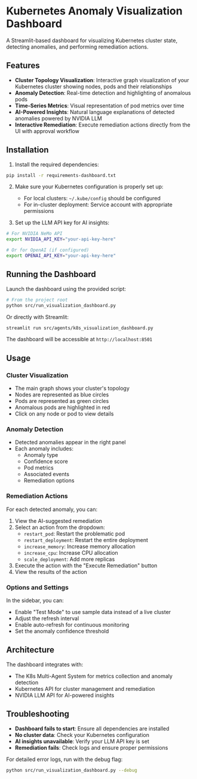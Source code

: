 # Kubernetes Anomaly Visualization Dashboard

A Streamlit-based dashboard for visualizing Kubernetes cluster state, detecting anomalies, and performing remediation actions.

## Features

- **Cluster Topology Visualization**: Interactive graph visualization of your Kubernetes cluster showing nodes, pods and their relationships
- **Anomaly Detection**: Real-time detection and highlighting of anomalous pods
- **Time-Series Metrics**: Visual representation of pod metrics over time
- **AI-Powered Insights**: Natural language explanations of detected anomalies powered by NVIDIA LLM
- **Interactive Remediation**: Execute remediation actions directly from the UI with approval workflow

## Installation

1. Install the required dependencies:

```bash
pip install -r requirements-dashboard.txt
```

2. Make sure your Kubernetes configuration is properly set up:
   - For local clusters: `~/.kube/config` should be configured
   - For in-cluster deployment: Service account with appropriate permissions

3. Set up the LLM API key for AI insights:

```bash
# For NVIDIA NeMo API
export NVIDIA_API_KEY="your-api-key-here"

# Or for OpenAI (if configured)
export OPENAI_API_KEY="your-api-key-here"
```

## Running the Dashboard

Launch the dashboard using the provided script:

```bash
# From the project root
python src/run_visualization_dashboard.py
```

Or directly with Streamlit:

```bash
streamlit run src/agents/k8s_visualization_dashboard.py
```

The dashboard will be accessible at `http://localhost:8501`

## Usage

### Cluster Visualization

- The main graph shows your cluster's topology
- Nodes are represented as blue circles
- Pods are represented as green circles
- Anomalous pods are highlighted in red
- Click on any node or pod to view details

### Anomaly Detection

- Detected anomalies appear in the right panel
- Each anomaly includes:
  - Anomaly type
  - Confidence score
  - Pod metrics
  - Associated events
  - Remediation options

### Remediation Actions

For each detected anomaly, you can:

1. View the AI-suggested remediation
2. Select an action from the dropdown:
   - `restart_pod`: Restart the problematic pod
   - `restart_deployment`: Restart the entire deployment
   - `increase_memory`: Increase memory allocation
   - `increase_cpu`: Increase CPU allocation
   - `scale_deployment`: Add more replicas
3. Execute the action with the "Execute Remediation" button
4. View the results of the action

### Options and Settings

In the sidebar, you can:

- Enable "Test Mode" to use sample data instead of a live cluster
- Adjust the refresh interval
- Enable auto-refresh for continuous monitoring
- Set the anomaly confidence threshold

## Architecture

The dashboard integrates with:
- The K8s Multi-Agent System for metrics collection and anomaly detection
- Kubernetes API for cluster management and remediation
- NVIDIA LLM API for AI-powered insights

## Troubleshooting

- **Dashboard fails to start**: Ensure all dependencies are installed
- **No cluster data**: Check your Kubernetes configuration
- **AI insights unavailable**: Verify your LLM API key is set
- **Remediation fails**: Check logs and ensure proper permissions

For detailed error logs, run with the debug flag:

```bash
python src/run_visualization_dashboard.py --debug
``` 